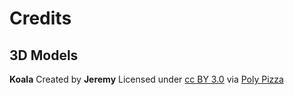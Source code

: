 # Credits

## 3D Models

**Koala** 
Created by **Jeremy** 
Licensed under [cc BY 3.0](https://creativecommons.org/licenses/by/3.0/) via [Poly Pizza](https://poly.pizza/)